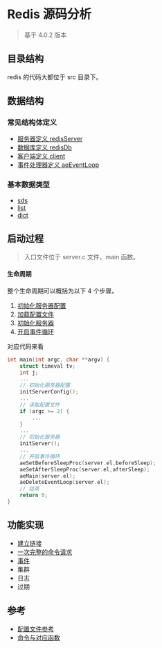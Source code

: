 # Redis 源码分析
> 基于 4.0.2 版本

## 目录结构
redis 的代码大都位于 src 目录下。

## 数据结构
### 常见结构体定义
* [服务器定义 redisServer](./src/struct/common/redisServer.md)
* [数据库定义 redisDb](./src/struct/common/redisDb.md)
* [客户端定义 client](./src/struct/common/client.md)
* [事件处理器定义 aeEventLoop](./src/struct/common/aeEventLoop.md)

### 基本数据类型
* [sds](./src/struct/basic/sds.md)
* [list](./src/struct/basic/adlist.md)
* [dict](./src/struct/basic/dict.md)

## 启动过程
> 入口文件位于 server.c 文件，main 函数。

#### 生命周期
整个生命周期可以概括为以下 4 个步骤。
1. [初始化服务器配置](./src/server/初始化服务器配置.md)
1. [加载配置文件](./src/server/读取配置文件.md)
1. [初始化服务器](./src/server/初始化服务器.md)
1. [开启事件循环](./src/server/开启事件循环.md)

对应代码来看
```c
int main(int argc, char **argv) {
    struct timeval tv;
    int j;
    ...
    // 初始化服务器配置
    initServerConfig();
    ...
    // 读取配置文件
    if (argc >= 2) {
        ...
    }
    ...
    // 初始化服务器
    initServer();
    ...
    // 开启事件循环
    aeSetBeforeSleepProc(server.el,beforeSleep);
    aeSetAfterSleepProc(server.el,afterSleep);
    aeMain(server.el);
    aeDeleteEventLoop(server.el);
    // 结束
    return 0;
}
```

## 功能实现
* [建立链接](./src/client/connect.md)
* [一次完整的命令请求](./src/client/command.md)
* [事件](./src/feature/event.md)
* 集群
* 日志
* 过期

## 参考
* [配置文件参考](./src/ref/conf.md)
* [命令与对应函数](./src/ref/command.md)